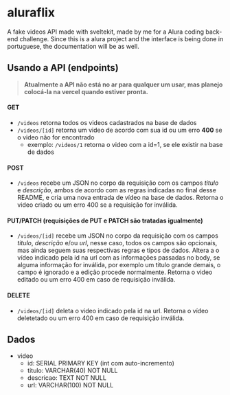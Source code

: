 # aluraflix

A fake videos API made with sveltekit, made by me for a Alura coding back-end challenge. 
Since this is a alura project and the interface is being done in portuguese, the documentation will be as well.

## Usando a API (endpoints)

> **Atualmente a API não está no ar para qualquer um usar, mas planejo colocá-la na vercel quando estiver pronta.**

#### GET
  - `/videos` retorna todos os videos cadastrados na base de dados
  - `/videos/[id]` retorna um video de acordo com sua id ou um erro **400** se o video não for encontrado
    - exemplo: `/videos/1` retorna o video com a id=1, se ele existir na base de dados
    
#### POST
  - `/videos` recebe um JSON no corpo da requisição com os campos *titulo* e *descrição*, ambos de acordo com as regras indicadas no final desse README, e cria uma nova entrada de vídeo na base de dados. Retorna o video criado ou um erro 400 se a requisição for inválida.
  
#### PUT/PATCH (requisições de PUT e PATCH são tratadas igualmente)
  - `/videos/[id]` recebe um JSON no corpo da requisição com os campos *titulo*, *descrição*  e/ou *url*, nesse caso, todos os campos são opcionais, mas ainda seguem suas respectivas regras e tipos de dados. Altera a o vídeo indicado pela id na url com as informações passadas no body, se alguma informação for inválida, por exemplo um titulo grande demais, o campo é ignorado e a edição procede normalmente. Retorna o video editado ou um erro 400 em caso de requisição inválida.
  
 #### DELETE
  - `/videos/[id]` deleta o video indicado pela id na url. Retorna o vídeo deletetado ou um erro 400 em caso de requisição inválida.
  
## Dados

* video
  * id: SERIAL PRIMARY KEY (int com auto-incremento)
  * titulo: VARCHAR(40) NOT NULL
  * descricao: TEXT NOT NULL
  * url: VARCHAR(100) NOT NULL
